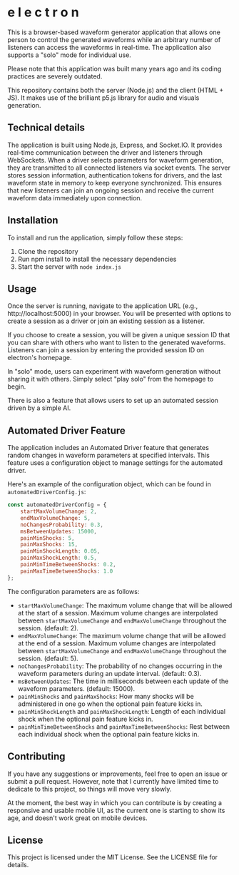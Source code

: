 # e l e c t r o n

This is a browser-based waveform generator application that allows one person to control the generated waveforms while an arbitrary number of listeners can access the waveforms in real-time. The application also supports a "solo" mode for individual use.

Please note that this application was built many years ago and its coding practices are severely outdated.

This repository contains both the server (Node.js) and the client (HTML + JS). It makes use of the brilliant p5.js library for audio and visuals generation.

## Technical details

The application is built using Node.js, Express, and Socket.IO. It provides real-time communication between the driver and listeners through WebSockets. When a driver selects parameters for waveform generation, they are transmitted to all connected listeners via socket events. The server stores session information, authentication tokens for drivers, and the last waveform state in memory to keep everyone synchronized. This ensures that new listeners can join an ongoing session and receive the current waveform data immediately upon connection.

## Installation

To install and run the application, simply follow these steps:

1. Clone the repository
2. Run npm install to install the necessary dependencies
3. Start the server with `node index.js`

## Usage

Once the server is running, navigate to the application URL (e.g., http://localhost:5000) in your browser. You will be presented with options to create a session as a driver or join an existing session as a listener.

If you choose to create a session, you will be given a unique session ID that you can share with others who want to listen to the generated waveforms. Listeners can join a session by entering the provided session ID on electron's homepage.

In "solo" mode, users can experiment with waveform generation without sharing it with others. Simply select "play solo" from the homepage to begin.

There is also a feature that allows users to set up an automated session driven by a simple AI.

## Automated Driver Feature

The application includes an Automated Driver feature that generates random changes in waveform parameters at specified intervals. This feature uses a configuration object to manage settings for the automated driver.

Here's an example of the configuration object, which can be found in `automatedDriverConfig.js`:

```javascript
const automatedDriverConfig = {
    startMaxVolumeChange: 2,
    endMaxVolumeChange: 5,
    noChangesProbability: 0.3,
    msBetweenUpdates: 15000,
    painMinShocks: 5,
    painMaxShocks: 15,
    painMinShockLength: 0.05,
    painMaxShockLength: 0.5,
    painMinTimeBetweenShocks: 0.2,
    painMaxTimeBetweenShocks: 1.0
};
```

The configuration parameters are as follows:

- `startMaxVolumeChange`: The maximum volume change that will be allowed at the start of a session. Maximum volume changes are interpolated between `startMaxVolumeChange` and `endMaxVolumeChange` throughout the session. (default: 2).
- `endMaxVolumeChange`: The maximum volume change that will be allowed at the end of a session. Maximum volume changes are interpolated between `startMaxVolumeChange` and `endMaxVolumeChange` throughout the session. (default: 5).
- `noChangesProbability`: The probability of no changes occurring in the waveform parameters during an update interval. (default: 0.3).
- `msBetweenUpdates`: The time in milliseconds between each update of the waveform parameters. (default: 15000).
- `painMinShocks` and `painMaxShocks`: How many shocks will be administered in one go when the optional pain feature kicks in.
- `painMinShockLength` and `painMaxShockLength`: Length of each individual shock when the optional pain feature kicks in.
- `painMinTimeBetweenShocks` and `painMaxTimeBetweenShocks`: Rest between each individual shock when the optional pain feature kicks in.

## Contributing

If you have any suggestions or improvements, feel free to open an issue or submit a pull request. However, note that I currently have limited time to dedicate to this project, so things will move very slowly.

At the moment, the best way in which you can contribute is by creating a responsive and usable mobile UI, as the current one is starting to show its age, and doesn't work great on mobile devices.

## License

This project is licensed under the MIT License. See the LICENSE file for details.